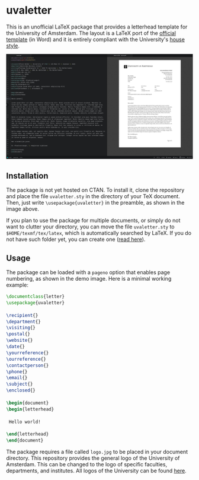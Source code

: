 # uvaletter

This is an unofficial LaTeX package that provides a letterhead template for the University of Amsterdam. The layout is a LaTeX port of the [official template](https://www.uva.nl/over-de-uva/over-de-universiteit/huisstijl/downloadstools/brief/brief.html) (in Word) and it is entirely compliant with the University's [house style](https://www.uva.nl/over-de-uva/over-de-universiteit/huisstijl/huisstijl.html).

![](https://github.com/piazzai/uvaletter/blob/master/demo.jpg)

## Installation

The package is not yet hosted on CTAN. To install it, clone the repository and place the file `uvaletter.sty` in the directory of your TeX document. Then, just write `\usepackage{uvaletter}` in the preamble, as shown in the image above.

If you plan to use the package for multiple documents, or simply do not want to clutter your directory, you can move the file `uvaletter.sty` to `$HOME/texmf/tex/latex`, which is automatically searched by LaTeX. If you do not have such folder yet, you can create one ([read here](https://www.ias.edu/math/computing/faq/local-latex-style-files)).

## Usage

The package can be loaded with a `pageno` option that enables page numbering, as shown in the demo image. Here is a minimal working example:

```tex
\documentclass{letter}
\usepackage{uvaletter}

\recipient{}
\department{}
\visiting{}
\postal{}
\website{}
\date{}
\yourreference{}
\ourreference{}
\contactperson{}
\phone{}
\email{}
\subject{}
\enclosed{}

\begin{document}
\begin{letterhead}

 Hello world!

\end{letterhead}
\end{document}
```

The package requires a file called `logo.jpg` to be placed in your document directory. This repository provides the general logo of the University of Amsterdam. This can be changed to the logo of specific faculties, departments, and institutes. All logos of the University can be found [here](https://www.uva.nl/over-de-uva/over-de-universiteit/huisstijl/huisstijlelementen/logo/logo.html).
